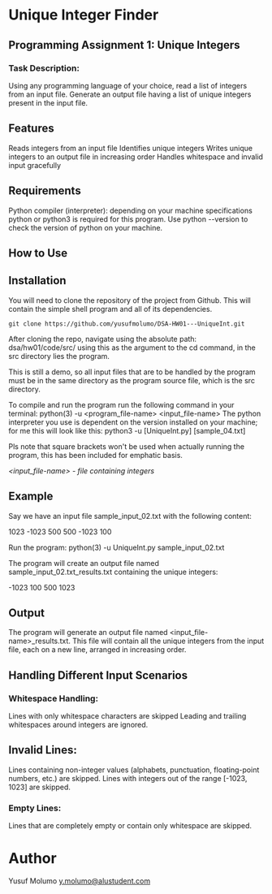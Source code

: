# Unique Integer Finder
## Programming Assignment 1: Unique Integers
### Task Description: 
Using any programming language of your choice, read a list of integers
from an input file. Generate an output file having a list of unique integers present in the
input file.

## Features
Reads integers from an input file
Identifies unique integers
Writes unique integers to an output file in increasing order
Handles whitespace and invalid input gracefully

## Requirements
Python compiler (interpreter): depending on your machine specifications python or python3 is required for this program.
Use python --version to check the version of python on your machine.

## How to Use

## Installation

You will need to clone the repository of the project from Github. This will contain the simple shell program and all of its dependencies.

```
git clone https://github.com/yusufmolumo/DSA-HW01---UniqueInt.git
```
After cloning the repo, navigate using the absolute path: dsa/hw01/code/src/
using this as the argument to the cd command, in the src directory lies the program.

This is still a demo, so all input files that are to be handled by the program must be in the same directory as the program source file, which is the src directory.

To compile and run the program run the following command in your terminal:
python(3) -u <program_file-name> <input_file-name>
The python interpreter you use is dependent on the version installed on your machine; for me this will look like this:
python3 -u [UniqueInt.py] [sample_04.txt]

Pls note that square brackets won't be used when actually running the program, this has been included for emphatic basis.

*<input_file-name> - file containing integers*

## Example

Say we have an input file sample_input_02.txt with the following content:

1023
-1023
500
500
-1023
100

Run the program:
python(3) -u UniqueInt.py sample_input_02.txt

The program will create an output file named sample_input_02.txt_results.txt containing the unique integers:

-1023
100
500
1023

## Output
The program will generate an output file named <input_file-name>_results.txt. This file will contain all the unique integers from the input file, each on a new line, arranged in increasing order.

## Handling Different Input Scenarios
### Whitespace Handling:
Lines with only whitespace characters are skipped
Leading and trailing whitespaces around integers are ignored.
## Invalid Lines:
Lines containing non-integer values (alphabets, punctuation, floating-point numbers, etc.) are skipped.
Lines with integers out of the range [-1023, 1023] are skipped.
### Empty Lines:
Lines that are completely empty or contain only whitespace are skipped.


# Author
Yusuf Molumo <y.molumo@alustudent.com>
